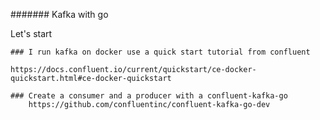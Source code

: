 ####### Kafka with go

Let's start 

    ### I run kafka on docker use a quick start tutorial from confluent 
    
    https://docs.confluent.io/current/quickstart/ce-docker-quickstart.html#ce-docker-quickstart

    ### Create a consumer and a producer with a confluent-kafka-go
        https://github.com/confluentinc/confluent-kafka-go-dev
    
